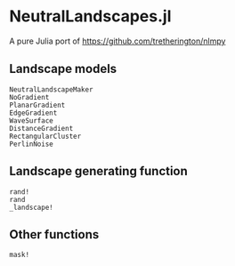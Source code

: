 # NeutralLandscapes.jl

A pure Julia port of https://github.com/tretherington/nlmpy

## Landscape models

```@docs
NeutralLandscapeMaker
NoGradient
PlanarGradient
EdgeGradient
WaveSurface
DistanceGradient
RectangularCluster
PerlinNoise
```

## Landscape generating function

```@docs
rand!
rand
_landscape!
```

## Other functions

```@docs
mask!
```
